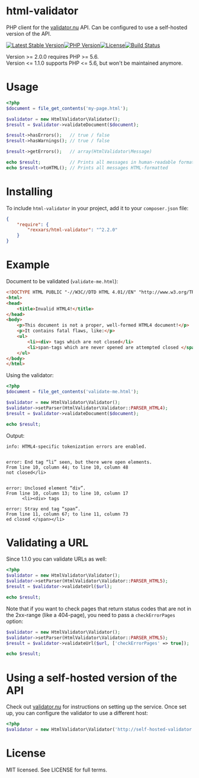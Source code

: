html-validator
==============

PHP client for the [validator.nu](https://validator.nu/) API. Can be configured to use a self-hosted version of the API.

[![Latest Stable Version](https://img.shields.io/packagist/v/rexxars/html-validator.svg?style=flat-square)](https://packagist.org/packages/rexxars/html-validator)[![PHP Version](https://img.shields.io/badge/php-%3E%3D%205.6-8892BF.svg?style=flat-square)](https://php.net)[![License](https://img.shields.io/github/license/rexxars/html-validator.svg?style=flat-square)](https://packagist.org/packages/rexxars/html-validator)[![Build Status](https://img.shields.io/travis/rexxars/html-validator/master.svg?style=flat-square)](https://travis-ci.org/rexxars/html-validator)

Version >= 2.0.0 requires PHP >= 5.6.  
Version <= 1.1.0 supports PHP <= 5.6, but won't be maintained anymore.

# Usage

```php
<?php
$document = file_get_contents('my-page.html');

$validator = new HtmlValidator\Validator();
$result = $validator->validateDocument($document);

$result->hasErrors();   // true / false
$result->hasWarnings(); // true / false

$result->getErrors();   // array(HtmlValidator\Message)

echo $result;           // Prints all messages in human-readable format
echo $result->toHTML(); // Prints all messages HTML-formatted
```

# Installing

To include `html-validator` in your project, add it to your `composer.json` file:

```json
{
    "require": {
        "rexxars/html-validator": "^2.2.0"
    }
}
```

# Example

Document to be validated (`validate-me.html`):
``` html
<!DOCTYPE HTML PUBLIC "-//W3C//DTD HTML 4.01//EN" "http://www.w3.org/TR/html4/strict.dtd">
<html>
<head>
    <title>Invalid HTML4!</title>
</head>
<body>
    <p>This document is not a proper, well-formed HTML4 document!</p>
    <p>It contains fatal flaws, like:</p>
    <ul>
        <li><div> tags which are not closed</li>
        <li>span-tags which are never opened are attempted closed </span></li>
    </ul>
</body>
</html>
```

Using the validator:
```php
<?php
$document = file_get_contents('validate-me.html');

$validator = new HtmlValidator\Validator();
$validator->setParser(HtmlValidator\Validator::PARSER_HTML4);
$result = $validator->validateDocument($document);

echo $result;
```

Output:
```
info: HTML4-specific tokenization errors are enabled.


error: End tag “li” seen, but there were open elements.
From line 10, column 44; to line 10, column 48
not closed</li>


error: Unclosed element “div”.
From line 10, column 13; to line 10, column 17
      <li><div> tags

error: Stray end tag “span”.
From line 11, column 67; to line 11, column 73
ed closed </span></li>

```

# Validating a URL

Since 1.1.0 you can validate URLs as well:

```php
<?php
$validator = new HtmlValidator\Validator();
$validator->setParser(HtmlValidator\Validator::PARSER_HTML5);
$result = $validator->validateUrl($url);

echo $result;
```

Note that if you want to check pages that return status codes that are not in the 2xx-range (like a 404-page), you need to pass a `checkErrorPages` option:

```php
$validator = new HtmlValidator\Validator();
$validator->setParser(HtmlValidator\Validator::PARSER_HTML5);
$result = $validator->validateUrl($url, ['checkErrorPages' => true]);

echo $result;
```

# Using a self-hosted version of the API

Check out [validator.nu](http://about.validator.nu/#src) for instructions on setting up the service.
Once set up, you can configure the validator to use a different host:

```php
<?php
$validator = new HtmlValidator\Validator('http://self-hosted-validator.domain.com');

```

# License

MIT licensed. See LICENSE for full terms.
